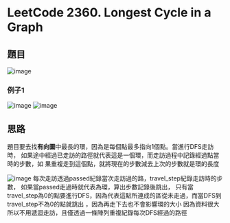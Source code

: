# LeetCode 2360. Longest Cycle in a Graph
## 題目
![image](https://user-images.githubusercontent.com/111077328/214656421-c593c9da-0de3-42ce-affb-49391e56323a.png)
### 例子1
![image](https://user-images.githubusercontent.com/111077328/214656699-ef42fd1b-5687-474b-abc2-ec3f87da2ccd.png)
![image](https://user-images.githubusercontent.com/111077328/214656761-a4053fb0-ba85-4960-ae8c-6fb766c82460.png)

## 思路
題目要去找**有向圖**中最長的環，因為是每個點最多指向1個點。當進行DFS走訪時，
如果途中經過已走訪的路徑就代表這是一個環，而走訪過程中記錄經過點當時的步數，如
果重複走到這個點，就將現在的步數減去上次的步數就是環的長度

![image](https://user-images.githubusercontent.com/111077328/214663173-dcda0f02-4d6a-4210-8681-c6c1260ddfce.png)
每次走訪透過passed紀錄當次走訪過的路，travel_step紀錄走訪時的步數，
如果當passed走過時就代表為環，算出步數記錄後跳出，
只有當travel_step為0的點要進行DFS，因為代表這點所連成的區從未走過，而當DFS到travel_step不為0的點就跳出
，因為再走下去也不會影響環的大小
因為資料很大所以不用遞迴走訪，且僅透過一條陣列重複紀錄每次DFS經過的路徑
